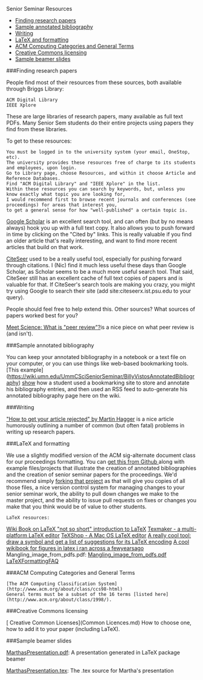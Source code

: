 Senior Seminar Resources

- [Finding research papers](#finding-research-papers)
- [Sample annotated bibliography](#sample-annotated-bibliography)
- [Writing](#writing)
- [LaTeX and formatting](#latex-and-formatting)
- [ACM Computing Categories and General Terms](#acm-computing-categories-and-general-terms)
- [Creative Commons licensing](#creative-commons-licensing)
- [Sample beamer slides](#sample-beamer-slides)

###Finding research papers

People find most of their resources from these sources, both available through Briggs Library:

    ACM Digital Library
    IEEE Xplore 

These are large libraries of research papers, many available as full text PDFs. 
Many Senior Sem students do their entire projects using papers they find from these libraries.

To get to these resources:

    You must be logged in to the university system (your email, OneStop, etc).
    The university provides these resources free of charge to its students and employees, upon login.
    Go to Library page, choose Resources, and within it choose Article and Reference Databases.
    Find "ACM Digital Library" and "IEEE Xplore" in the list.
    Within these resources you can search by keywords, but, unless you know exactly what topic you are looking for, 
    I would recommend first to browse recent journals and conferences (see proceedings) for areas that interest you, 
    to get a general sense for how "well-published" a certain topic is. 

[Google Scholar](https://scholar.google.com/) is an excellent search tool, and can often (but by no means always) hook you up with a full text copy.
It also allows you to push forward in time by clicking on the "Cited by" links. 
This is really valuable if you find an older article that's really interesting, 
and want to find more recent articles that build on that work.

[CiteSeer](http://citeseerx.ist.psu.edu/index;jsessionid=F91CFD565EC02ED261F4D1608F5AE395) used to be a really useful tool, especially for pushing forward through citations. 
I (Nic) find it much less useful these days than Google Scholar, as Scholar seems to be a much more useful search tool. 
That said, CiteSeer still has an excellent cache of full text copies of papers and is valuable for that. 
If CiteSeer's search tools are making you crazy, you might try using Google to search their site 
(add site:citeseerx.ist.psu.edu to your query).

People should feel free to help extend this. Other sources? What sources of papers worked best for you?

[Meet Science: What is "peer review"?](http://boingboing.net/2011/04/22/meet-science-what-is.html)is a nice piece on what peer review is (and isn't).

###Sample annotated bibliography

You can keep your annotated bibliography in a notebook or a text file on your computer,
or you can use things like web-based bookmarking tools. 
[This example] (https://wiki.umn.edu/UmmCSciSeniorSeminar/BillyVistosAnnotatedBibliography) [show](http://del.icio.us/bvisto) how a student used a bookmarking site to store and annotate his bibliography entries, 
and then used an RSS feed to auto-generate his annotated bibliography page here on the wiki.

###Writing

["How to get your article rejected" by Martin Hagger](howtogetyourarticlerejected.pdf) is a nice article humorously outlining a number of common
(but often fatal) problems in writing up research papers.

###LaTeX and formatting

We use a slightly modified version of the ACM sig-alternate document class for our proceedings formatting.
You can [get this from Github ](https://github.com/UMM-CSci/Senior_seminar_templates) along with example files/projects that illustrate the creation of annotated bibliographies
and the creation of senior seminar papers for the proceedings. We'd recommend simply [forking that project](https://github.com/UMM-CSci/Senior_seminar_templates/fork) as that will give you 
copies of all those files, a nice version control system for managing changes to your senior seminar work, 
the ability to pull down changes we make to the master project, and the ability to issue pull requests on fixes or changes you
make that you think would be of value to other students.

    LaTeX resources:
[Wiki Book on LaTeX ](http://www.xm1math.net/texmaker/)
["not so short" introduction to LaTeX](lshort.pdf)
[Texmaker - a multi-platform LaTeX editor](http://www.xm1math.net/texmaker/)
[TeXShop - A Mac OS LaTeX editor](http://pages.uoregon.edu/koch/texshop/)
[A really cool tool: draw a symbol and get a list of suggestions for its LaTeX encoding](http://pages.uoregon.edu/koch/texshop/)
[ A cool wikibook for figures in latex i ran across a fewyearsago](https://en.wikibooks.org/wiki/LaTeX/Floats,_Figures_and_Captions)
Mangling_image_from_pdfs.pdf: [Mangling_image_from_pdfs.pdf](mangling-image-from-pdfs.pdf) 
[LaTeXFormattingFAQ](LatexFomatingFAQ.md)

###ACM Computing Categories and General Terms

    [The ACM Computing Classification System](http://www.acm.org/about/class/ccs98-html)
    General terms must be a subset of the 16 terms [listed here](http://www.acm.org/about/class/1998/). 

###Creative Commons licensing

   [ Creative Common Licenses](Common Licences.md)
        How to choose one, how to add it to your paper (including LaTeX). 

###Sample beamer slides

[MarthasPresentation.pdf](marthaspresentation.pdf): A presentation generated in LaTeX package beamer 

[MarthasPresentation.tex](marthaspresentation.pdf): The .tex source for Martha's presentation 
